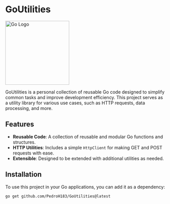 # GoUtilities

<img src="https://go.dev/images/gophers/pilot-bust.svg" alt="Go Logo" width="200"/>

GoUtilities is a personal collection of reusable Go code designed to simplify common tasks and improve development efficiency. This project serves as a utility library for various use cases, such as HTTP requests, data processing, and more.

## Features

- **Reusable Code**: A collection of reusable and modular Go functions and structures.
- **HTTP Utilities**: Includes a simple `HttpClient` for making GET and POST requests with ease.
- **Extensible**: Designed to be extended with additional utilities as needed.

## Installation

To use this project in your Go applications, you can add it as a dependency:

```bash
go get github.com/PedroH183/GoUtilities@latest